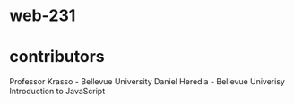 # web-231
# contributors
Professor Krasso - Bellevue University
Daniel Heredia - Bellevue Univerisy
Introduction to JavaScript

